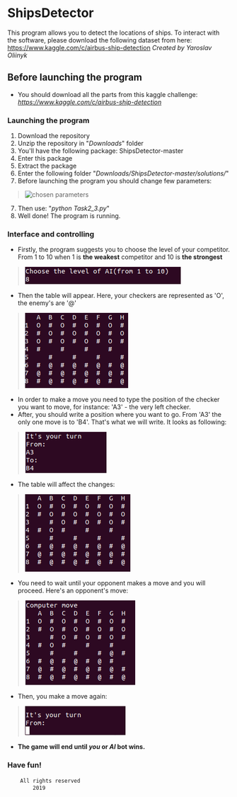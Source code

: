 # ShipsDetector
This program allows you to detect the locations of ships. To interact with the software, please download the following dataset from here: https://www.kaggle.com/c/airbus-ship-detection
*Created by Yaroslav Oliinyk*

## Before launching the program
* You should download all the parts from this kaggle challenge: *https://www.kaggle.com/c/airbus-ship-detection*

### Launching the program
1. Download the repository
2. Unzip the repository in "*Downloads*" folder
3. You'll have the following package: ShipsDetector-master
4. Enter this package
5. Extract the package
6. Enter the following folder "*Downloads/ShipsDetector-master/solutions/*"
7. Before launching the program you should change few parameters:
>![chosen parameters](https://raw.githubusercontent.com/yaroslavoliinyk/ShipsDetector/master/pics/0.png)
7. Then use: "*python Task2_3.py*"
8. Well done! The program is running.

### Interface and controlling
* Firstly, the program suggests you to choose the level of your competitor.
From 1 to 10 when 1 is **the weakest** competitor and 10 is **the strongest**
>![Choosing level of opponent](https://raw.githubusercontent.com/yaroslavoliinyk/checkers_AI/master/pics/1.png)
* Then the table will appear. Here, your checkers are represented as 'O', the enemy's are '@'
>![The table](https://raw.githubusercontent.com/yaroslavoliinyk/checkers_AI/master/pics/2.png)
* In order to make a move you need to type the position of the checker you want to move, for instance:
'A3' - the very left checker.
* After, you should write a position where you want to go. From 'A3' the only one move is to 'B4'.
That's what we will write.
It looks as following:
>![The move](https://raw.githubusercontent.com/yaroslavoliinyk/checkers_AI/master/pics/3.png)
* The table will affect the changes:
>![The changed table](https://raw.githubusercontent.com/yaroslavoliinyk/checkers_AI/master/pics/4.png)
* You need to wait until your opponent makes a move and you will proceed.
Here's an opponent's move:
>![The move](https://raw.githubusercontent.com/yaroslavoliinyk/checkers_AI/master/pics/5.png)
* Then, you make a move again:
>![The move](https://raw.githubusercontent.com/yaroslavoliinyk/checkers_AI/master/pics/6.png)
* **The game will end until *you* or *AI* bot wins.**
### Have fun!

		All rights reserved
			2019
